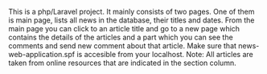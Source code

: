 This is a php/Laravel project. It mainly consists of two pages. One of them is main page, lists all news in the database, their titles and dates. From the main page you can click to an article title and go to a new page which contains the details of the articles and a part which you can see the comments and send new comment about that article.
Make sure that news-web-application.spf is accesible from your localhost.
Note: All articles are taken from online resources that are indicated in the section column.